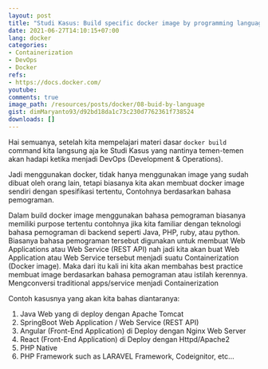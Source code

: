 ```yaml
---
layout: post
title: "Studi Kasus: Build specific docker image by programming languages"
date: 2021-06-27T14:10:15+07:00
lang: docker
categories:
- Containerization
- DevOps
- Docker
refs: 
- https://docs.docker.com/
youtube: 
comments: true
image_path: /resources/posts/docker/08-buid-by-language
gist: dimMaryanto93/d92bd18da1c73c230d7762361f738524
downloads: []
---
```


Hai semuanya, setelah kita mempelajari materi dasar `docker build` command kita langsung aja ke Studi Kasus yang nantinya temen-temen akan hadapi ketika menjadi DevOps (Development & Operations).

Jadi menggunakan docker, tidak hanya menggunakan image yang sudah dibuat oleh orang lain, tetapi biasanya kita akan membuat docker image sendiri dengan spesifikasi tertentu, Contohnya berdasarkan bahasa pemograman. 

Dalam build docker image menggunakan bahasa pemograman biasanya memiliki purpose tertentu contohnya jika kita familiar dengan teknologi bahasa pemograman di backend seperti Java, PHP, ruby, atau python. 
Biasanya bahasa pemograman tersebut digunakan untuk membuat Web Applications atau Web Service (REST API) nah jadi kita akan buat Web Application atau Web Service tersebut menjadi suatu Containerization (Docker image). 
Maka dari itu kali ini kita akan membahas best practice membuat image berdasarkan bahasa pemograman atau istilah kerennya. Mengconversi traditional apps/service menjadi Containerization

Contoh kasusnya yang akan kita bahas diantaranya:

1. Java Web yang di deploy dengan Apache Tomcat
2. SpringBoot Web Application / Web Service (REST API)
3. Angular (Front-End Application) di Deploy dengan Nginx Web Server
4. React (Front-End Application) di Deploy dengan Httpd/Apache2
5. PHP Native
6. PHP Framework such as LARAVEL Framework, Codeignitor, etc... 